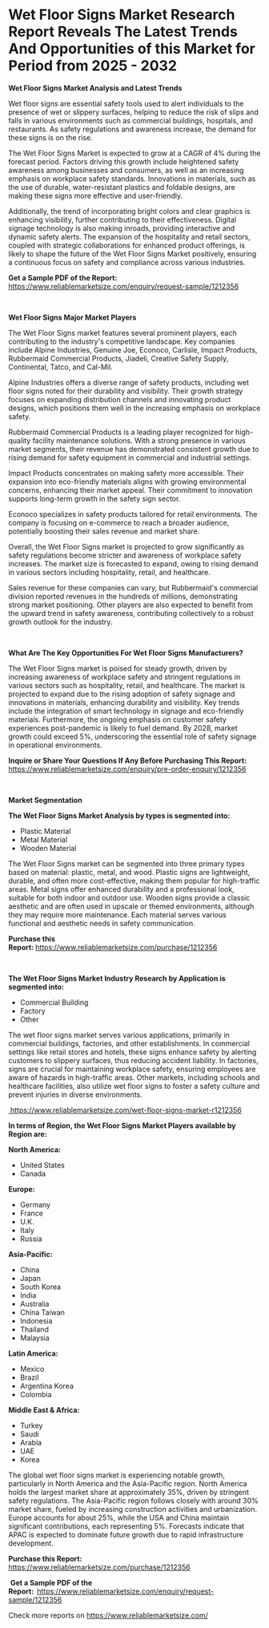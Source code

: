 <p><h1>Wet Floor Signs Market Research Report Reveals The Latest Trends And Opportunities of this Market for Period from 2025 - 2032</h1></p><p><strong>Wet Floor Signs Market Analysis and Latest Trends</strong></p>
<p><p>Wet floor signs are essential safety tools used to alert individuals to the presence of wet or slippery surfaces, helping to reduce the risk of slips and falls in various environments such as commercial buildings, hospitals, and restaurants. As safety regulations and awareness increase, the demand for these signs is on the rise.</p><p>The Wet Floor Signs Market is expected to grow at a CAGR of 4% during the forecast period. Factors driving this growth include heightened safety awareness among businesses and consumers, as well as an increasing emphasis on workplace safety standards. Innovations in materials, such as the use of durable, water-resistant plastics and foldable designs, are making these signs more effective and user-friendly. </p><p>Additionally, the trend of incorporating bright colors and clear graphics is enhancing visibility, further contributing to their effectiveness. Digital signage technology is also making inroads, providing interactive and dynamic safety alerts. The expansion of the hospitality and retail sectors, coupled with strategic collaborations for enhanced product offerings, is likely to shape the future of the Wet Floor Signs Market positively, ensuring a continuous focus on safety and compliance across various industries.</p></p>
<p><strong>Get a Sample PDF of the Report:&nbsp;</strong> <a href="https://www.reliablemarketsize.com/enquiry/request-sample/1212356?utm_campaign=2526&utm_medium=2&utm_source=Github&utm_content=ia&utm_term=24032025&utm_id=wet-floor-signs">https://www.reliablemarketsize.com/enquiry/request-sample/1212356</a></p>
<p>&nbsp;</p>
<p><strong>Wet Floor Signs Major Market Players</strong></p>
<p><p>The Wet Floor Signs market features several prominent players, each contributing to the industry's competitive landscape. Key companies include Alpine Industries, Genuine Joe, Econoco, Carlisle, Impact Products, Rubbermaid Commercial Products, Jiadeli, Creative Safety Supply, Continental, Tatco, and Cal-Mil. </p><p>Alpine Industries offers a diverse range of safety products, including wet floor signs noted for their durability and visibility. Their growth strategy focuses on expanding distribution channels and innovating product designs, which positions them well in the increasing emphasis on workplace safety.</p><p>Rubbermaid Commercial Products is a leading player recognized for high-quality facility maintenance solutions. With a strong presence in various market segments, their revenue has demonstrated consistent growth due to rising demand for safety equipment in commercial and industrial settings.</p><p>Impact Products concentrates on making safety more accessible. Their expansion into eco-friendly materials aligns with growing environmental concerns, enhancing their market appeal. Their commitment to innovation supports long-term growth in the safety sign sector.</p><p>Econoco specializes in safety products tailored for retail environments. The company is focusing on e-commerce to reach a broader audience, potentially boosting their sales revenue and market share.</p><p>Overall, the Wet Floor Signs market is projected to grow significantly as safety regulations become stricter and awareness of workplace safety increases. The market size is forecasted to expand, owing to rising demand in various sectors including hospitality, retail, and healthcare.</p><p>Sales revenue for these companies can vary, but Rubbermaid's commercial division reported revenues in the hundreds of millions, demonstrating strong market positioning. Other players are also expected to benefit from the upward trend in safety awareness, contributing collectively to a robust growth outlook for the industry.</p></p>
<p>&nbsp;</p>
<p><strong>What Are The Key Opportunities For Wet Floor Signs Manufacturers?</strong></p>
<p><p>The Wet Floor Signs market is poised for steady growth, driven by increasing awareness of workplace safety and stringent regulations in various sectors such as hospitality, retail, and healthcare. The market is projected to expand due to the rising adoption of safety signage and innovations in materials, enhancing durability and visibility. Key trends include the integration of smart technology in signage and eco-friendly materials. Furthermore, the ongoing emphasis on customer safety experiences post-pandemic is likely to fuel demand. By 2028, market growth could exceed 5%, underscoring the essential role of safety signage in operational environments.</p></p>
<p><strong>Inquire or Share Your Questions If Any Before Purchasing This Report:</strong> <a href="https://www.reliablemarketsize.com/enquiry/pre-order-enquiry/1212356?utm_campaign=2526&utm_medium=2&utm_source=Github&utm_content=ia&utm_term=24032025&utm_id=wet-floor-signs">https://www.reliablemarketsize.com/enquiry/pre-order-enquiry/1212356</a></p>
<p>&nbsp;</p>
<p><strong>Market Segmentation</strong></p>
<p><strong>The Wet Floor Signs Market Analysis by types is segmented into:</strong></p>
<p><ul><li>Plastic Material</li><li>Metal Material</li><li>Wooden Material</li></ul></p>
<p><p>The Wet Floor Signs market can be segmented into three primary types based on material: plastic, metal, and wood. Plastic signs are lightweight, durable, and often more cost-effective, making them popular for high-traffic areas. Metal signs offer enhanced durability and a professional look, suitable for both indoor and outdoor use. Wooden signs provide a classic aesthetic and are often used in upscale or themed environments, although they may require more maintenance. Each material serves various functional and aesthetic needs in safety communication.</p></p>
<p><strong>Purchase this Report:&nbsp;</strong><a href="https://www.reliablemarketsize.com/purchase/1212356?utm_campaign=2526&utm_medium=2&utm_source=Github&utm_content=ia&utm_term=24032025&utm_id=wet-floor-signs">https://www.reliablemarketsize.com/purchase/1212356</a></p>
<p>&nbsp;</p>
<p><strong>The Wet Floor Signs Market Industry Research by Application is segmented into:</strong></p>
<p><ul><li>Commercial Building</li><li>Factory</li><li>Other</li></ul></p>
<p><p>The wet floor signs market serves various applications, primarily in commercial buildings, factories, and other establishments. In commercial settings like retail stores and hotels, these signs enhance safety by alerting customers to slippery surfaces, thus reducing accident liability. In factories, signs are crucial for maintaining workplace safety, ensuring employees are aware of hazards in high-traffic areas. Other markets, including schools and healthcare facilities, also utilize wet floor signs to foster a safety culture and prevent injuries in diverse environments.</p></p>
<p><a href="https://www.reliablemarketsize.com/wet-floor-signs-market-r1212356?utm_campaign=2526&utm_medium=2&utm_source=Github&utm_content=ia&utm_term=24032025&utm_id=wet-floor-signs">&nbsp;https://www.reliablemarketsize.com/wet-floor-signs-market-r1212356</a></p>
<p><strong>In terms of Region, the Wet Floor Signs Market Players available by Region are:</strong></p>
<p>
    <p> <strong> North America: </strong>
        <ul>
            <li>United States</li>
            <li>Canada</li>
        </ul>
        </p> 
    <p> <strong> Europe: </strong>
        <ul>
            <li>Germany</li>
            <li>France</li>
            <li>U.K.</li>
            <li>Italy</li>
            <li>Russia</li>
        </ul>
        </p> 
    <p> <strong> Asia-Pacific: </strong>
        <ul>
            <li>China</li>
            <li>Japan</li>
            <li>South Korea</li>
            <li>India</li>
            <li>Australia</li>
            <li>China Taiwan</li>
            <li>Indonesia</li>
            <li>Thailand</li>
            <li>Malaysia</li>
        </ul>
        </p> 
    <p> <strong> Latin America: </strong>
        <ul>
            <li>Mexico</li>
            <li>Brazil</li>
            <li>Argentina Korea</li>
            <li>Colombia</li>
        </ul>
        </p> 
    <p> <strong> Middle East & Africa: </strong>
        <ul>
            <li>Turkey</li>
            <li>Saudi</li>
            <li>Arabia</li>
            <li>UAE</li>
            <li>Korea</li>
        </ul>
    </p>
    </p>
<p><p>The global wet floor signs market is experiencing notable growth, particularly in North America and the Asia-Pacific region. North America holds the largest market share at approximately 35%, driven by stringent safety regulations. The Asia-Pacific region follows closely with around 30% market share, fueled by increasing construction activities and urbanization. Europe accounts for about 25%, while the USA and China maintain significant contributions, each representing 5%. Forecasts indicate that APAC is expected to dominate future growth due to rapid infrastructure development.</p></p>
<p><strong>Purchase this Report: </strong><a href="https://www.reliablemarketsize.com/purchase/1212356?utm_campaign=2526&utm_medium=2&utm_source=Github&utm_content=ia&utm_term=24032025&utm_id=wet-floor-signs">https://www.reliablemarketsize.com/purchase/1212356</a></p>
<p>&nbsp;<strong>Get a Sample PDF of the Report:&nbsp;&nbsp;</strong><a href="https://www.reliablemarketsize.com/enquiry/request-sample/1212356?utm_campaign=2526&utm_medium=2&utm_source=Github&utm_content=ia&utm_term=24032025&utm_id=wet-floor-signs">https://www.reliablemarketsize.com/enquiry/request-sample/1212356</a></p>
<p><strong></strong></p>
<p>Check more reports on <a href="https://www.reliablemarketsize.com/?utm_campaign=2526&utm_medium=2&utm_source=Github&utm_content=ia&utm_term=24032025&utm_id=wet-floor-signs">https://www.reliablemarketsize.com/</a></p>